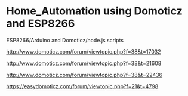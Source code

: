# Home_Automation using Domoticz and ESP8266
ESP8266/Arduino and Domoticz/node.js scripts

http://www.domoticz.com/forum/viewtopic.php?f=38&t=17032

http://www.domoticz.com/forum/viewtopic.php?f=38&t=21608

http://www.domoticz.com/forum/viewtopic.php?f=38&t=22436

https://easydomoticz.com/forum/viewtopic.php?f=21&t=4798

